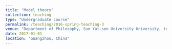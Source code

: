 ```yaml
---
title: "Model theory"
collection: teaching
type: "Undergraduate course"
permalink: /teaching/2016-spring-teaching-3
venue: "Department of Philosophy, Sun Yat-sen University University, teaching assistant"
date: 2017-01-01
location: "Guangzhou, China"
---
```


<!--This is a description of a teaching experience. You can use markdown like any other post.-->

<!-- Heading 1
======

Heading 2
======

Heading 3
====== -->
